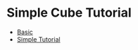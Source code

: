 # Simple Cube Tutorial
- [Basic](./bin_tuorial/basic)
- [Simple Tutorial](./bin_tutorial/simpleCubeTutorial)
